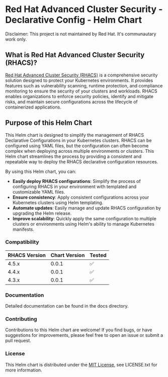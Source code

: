 # Red Hat Advanced Cluster Security - Declarative Config - Helm Chart

Disclaimer: This project is not maintained by Red Hat. It's communautary work only.

## What is Red Hat Advanced Cluster Security (RHACS)?

[Red Hat Advanced Cluster Security (RHACS)](https://www.redhat.com/en/technologies/cloud-computing/openshift/advanced-cluster-security) is a comprehensive security solution designed to protect your Kubernetes environments. It provides features such as vulnerability scanning, runtime protection, and compliance monitoring to ensure the security of your clusters and workloads. RHACS enables organizations to enforce security policies, identify and mitigate risks, and maintain secure configurations across the lifecycle of containerized applications.

## Purpose of this Helm Chart

This Helm chart is designed to simplify the management of RHACS Declarative Configurations in your Kubernetes clusters. RHACS can be configured using YAML files, but the configuration can often become complex when deploying across multiple environments or clusters. This Helm chart streamlines the process by providing a consistent and repeatable way to deploy the RHACS declarative configuration resources.

By using this Helm chart, you can:

- **Easily deploy RHACS configurations**: Simplify the process of configuring RHACS in your environment with templated and customizable YAML files.
- **Ensure consistency**: Apply consistent configurations across your Kubernetes clusters using Helm templating.
- **Automate updates**: Easily manage and update RHACS configuration by upgrading the Helm release.
- **Improve scalability**: Quickly apply the same configuration to multiple clusters or environments using Helm's ability to manage Kubernetes manifests.

### Compatibility

| RHACS Version 	| Chart Version 	| Tested  |
|---------------	|---------------	|-------- |
| 4.5.x           	| 0.0.1              	| ✅      |
| 4.4.x           	| 0.0.1              	| ✅      |
| 4.3.x           	| 0.0.1             	| ✅      |

### Documentation

Detailed documentation can be found in the docs directory.

### Contributing

Contributions to this Helm chart are welcome! If you find bugs, or have suggestions for improvements, please feel free to open an issue or submit a pull request.

### License

This Helm chart is distributed under the [MIT License](https://opensource.org/license/MIT), see LICENSE.txt for more information.
